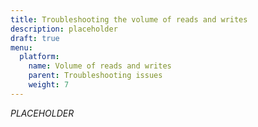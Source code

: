 ```yaml
---
title: Troubleshooting the volume of reads and writes
description: placeholder
draft: true
menu:
  platform:
    name: Volume of reads and writes
    parent: Troubleshooting issues
    weight: 7
---
```


_PLACEHOLDER_
